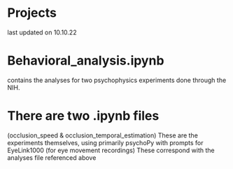 # Projects

last updated on 10.10.22

# Behavioral_analysis.ipynb 
contains the analyses for two psychophysics experiments done through the NIH.

# There are two .ipynb files
(occlusion_speed & occlusion_temporal_estimation)
These are the experiments themselves, using primarily psychoPy with prompts for EyeLink1000 (for eye movement recordings)
These correspond with the analyses file referenced above


